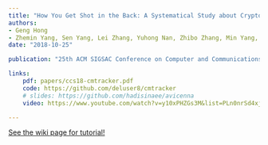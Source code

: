 ```yaml
---
title: "How You Get Shot in the Back: A Systematical Study about Cryptojacking in the Real World"
authors:
- Geng Hong
- Zhemin Yang, Sen Yang, Lei Zhang, Yuhong Nan, Zhibo Zhang, Min Yang, Yuan Zhang, Zhiyun Qian and Haixin Duan
date: "2018-10-25"

publication: "25th ACM SIGSAC Conference on Computer and Communications Security (ACM CCS'18)"

links:
    pdf: papers/ccs18-cmtracker.pdf
    code: https://github.com/deluser8/cmtracker
    # slides: https://github.com/hadisinaee/avicenna
    video: https://www.youtube.com/watch?v=y10xPHZGs3M&list=PLn0nrSd4xjjbyUeai0oevMrT8_IwnBo4R

---
```



[See the wiki page for tutorial!](https://github.com/hadisinaee/avicenna/wiki)

